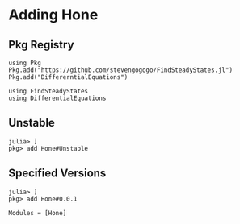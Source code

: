 # Adding Hone
## Pkg Registry
```@repl
using Pkg
Pkg.add("https://github.com/stevengogogo/FindSteadyStates.jl")
Pkg.add("DiffererntialEquations")

using FindSteadyStates
using DifferentialEquations
```
## Unstable
```@repl
julia> ]
pkg> add Hone#Unstable
```
## Specified Versions
```@example
julia> ]
pkg> add Hone#0.0.1
```
```@autodocs
Modules = [Hone]
```